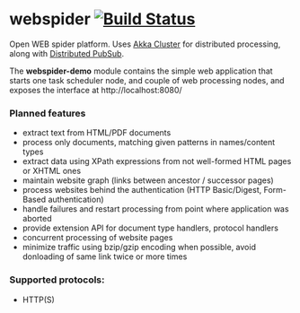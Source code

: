 webspider [![Build Status](https://travis-ci.org/jdevelop/webspider.svg?branch=master)](https://travis-ci.org/jdevelop/webspider)
=========

Open WEB spider platform. Uses [Akka Cluster](http://doc.akka.io/docs/akka/snapshot/java/cluster-usage.html) for distributed processing, along with [Distributed PubSub](http://doc.akka.io/docs/akka/snapshot/scala/distributed-pub-sub.html).

The **webspider-demo** module contains the simple web application that starts one task scheduler node, and couple of web processing nodes, and exposes the interface at http://localhost:8080/

### Planned features ###

 - extract text from HTML/PDF documents
 - process only documents, matching given patterns in names/content types
 - extract data using XPath expressions from not well-formed HTML pages or XHTML ones
 - maintain website graph (links between ancestor / successor pages)
 - process websites behind the authentication (HTTP Basic/Digest, Form-Based authentication)
 - handle failures and restart processing from point where application was aborted
 - provide extension API for document type handlers, protocol handlers
 - concurrent processing of website pages
 - minimize traffic using bzip/gzip encoding when possible, avoid donloading of same link twice or more times

### Supported protocols: ###
 - HTTP(S)
